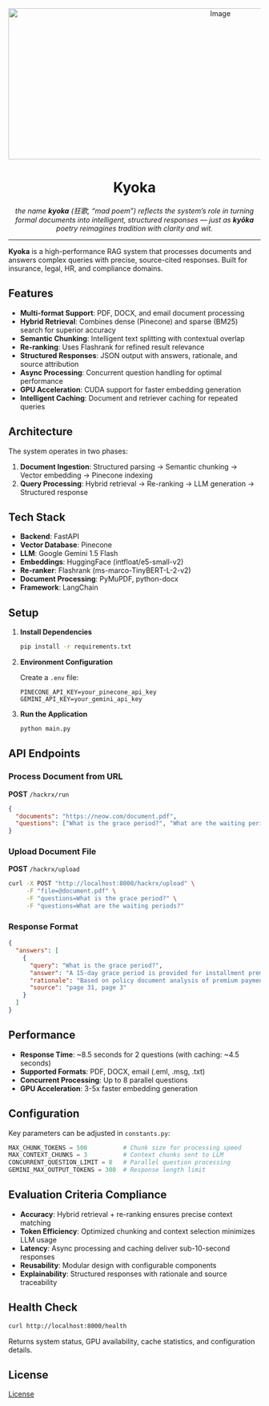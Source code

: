 <div align="center">
  <img width="831" height="302" alt="Image" src="https://github.com/user-attachments/assets/c42a7c98-7422-439e-9b81-7e8732a5b470" />
</div>

<h1 align="center">Kyoka</h1>

<p align="center"><i>
the name <b>kyoka</b> (狂歌, “mad poem”) reflects the system’s role in turning formal documents into intelligent, structured responses — just as <b>kyōka</b> poetry reimagines tradition with clarity and wit.
</i></p>

---

**Kyoka** is a high-performance RAG system that processes documents and answers complex queries with precise, source-cited responses. Built for insurance, legal, HR, and compliance domains.


## Features

- **Multi-format Support**: PDF, DOCX, and email document processing
- **Hybrid Retrieval**: Combines dense (Pinecone) and sparse (BM25) search for superior accuracy
- **Semantic Chunking**: Intelligent text splitting with contextual overlap
- **Re-ranking**: Uses Flashrank for refined result relevance
- **Structured Responses**: JSON output with answers, rationale, and source attribution
- **Async Processing**: Concurrent question handling for optimal performance
- **GPU Acceleration**: CUDA support for faster embedding generation
- **Intelligent Caching**: Document and retriever caching for repeated queries

## Architecture

The system operates in two phases:

1. **Document Ingestion**: Structured parsing → Semantic chunking → Vector embedding → Pinecone indexing
2. **Query Processing**: Hybrid retrieval → Re-ranking → LLM generation → Structured response

## Tech Stack

- **Backend**: FastAPI
- **Vector Database**: Pinecone
- **LLM**: Google Gemini 1.5 Flash
- **Embeddings**: HuggingFace (intfloat/e5-small-v2)
- **Re-ranker**: Flashrank (ms-marco-TinyBERT-L-2-v2)
- **Document Processing**: PyMuPDF, python-docx
- **Framework**: LangChain

## Setup

1. **Install Dependencies**
   ```bash
   pip install -r requirements.txt
   ```

2. **Environment Configuration**
   
   Create a `.env` file:
   ```env
   PINECONE_API_KEY=your_pinecone_api_key
   GEMINI_API_KEY=your_gemini_api_key
   ```

3. **Run the Application**
   ```bash
   python main.py
   ```

## API Endpoints

### Process Document from URL
**POST** `/hackrx/run`

```json
{
  "documents": "https://neow.com/document.pdf",
  "questions": ["What is the grace period?", "What are the waiting periods?"]
}
```

### Upload Document File
**POST** `/hackrx/upload`

```bash
curl -X POST "http://localhost:8000/hackrx/upload" \
     -F "file=@document.pdf" \
     -F "questions=What is the grace period?" \
     -F "questions=What are the waiting periods?"
```

### Response Format
```json
{
  "answers": [
    {
      "query": "What is the grace period?",
      "answer": "A 15-day grace period is provided for installment premium payments...",
      "rationale": "Based on policy document analysis of premium payment terms",
      "source": "page 31, page 3"
    }
  ]
}
```

## Performance

- **Response Time**: ~8.5 seconds for 2 questions (with caching: ~4.5 seconds)
- **Supported Formats**: PDF, DOCX, email (.eml, .msg, .txt)
- **Concurrent Processing**: Up to 8 parallel questions
- **GPU Acceleration**: 3-5x faster embedding generation

## Configuration

Key parameters can be adjusted in `constants.py`:

```python
MAX_CHUNK_TOKENS = 500          # Chunk size for processing speed
MAX_CONTEXT_CHUNKS = 3          # Context chunks sent to LLM
CONCURRENT_QUESTION_LIMIT = 8   # Parallel question processing
GEMINI_MAX_OUTPUT_TOKENS = 300  # Response length limit
```

## Evaluation Criteria Compliance

- **Accuracy**: Hybrid retrieval + re-ranking ensures precise context matching
- **Token Efficiency**: Optimized chunking and context selection minimizes LLM usage
- **Latency**: Async processing and caching deliver sub-10-second responses
- **Reusability**: Modular design with configurable components
- **Explainability**: Structured responses with rationale and source traceability

## Health Check

```bash
curl http://localhost:8000/health
```

Returns system status, GPU availability, cache statistics, and configuration details.

## License

[License](LICENSE)
